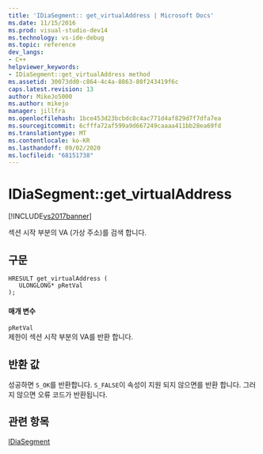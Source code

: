 ```yaml
---
title: 'IDiaSegment:: get_virtualAddress | Microsoft Docs'
ms.date: 11/15/2016
ms.prod: visual-studio-dev14
ms.technology: vs-ide-debug
ms.topic: reference
dev_langs:
- C++
helpviewer_keywords:
- IDiaSegment::get_virtualAddress method
ms.assetid: 30073dd0-c864-4c4a-8863-80f243419f6c
caps.latest.revision: 13
author: MikeJo5000
ms.author: mikejo
manager: jillfra
ms.openlocfilehash: 1bce453d23bcbdc8c4ac771d4af829d7f7dfa7ea
ms.sourcegitcommit: 6cfffa72af599a9d667249caaaa411bb28ea69fd
ms.translationtype: MT
ms.contentlocale: ko-KR
ms.lasthandoff: 09/02/2020
ms.locfileid: "68151738"
---
```

# <a name="idiasegmentget_virtualaddress"></a>IDiaSegment::get_virtualAddress
[!INCLUDE[vs2017banner](../../includes/vs2017banner.md)]

섹션 시작 부분의 VA (가상 주소)를 검색 합니다.  
  
## <a name="syntax"></a>구문  
  
```cpp#  
HRESULT get_virtualAddress (   
   ULONGLONG* pRetVal  
);  
```  
  
#### <a name="parameters"></a>매개 변수  
 `pRetVal`  
 제한이 섹션 시작 부분의 VA를 반환 합니다.  
  
## <a name="return-value"></a>반환 값  
 성공하면 `S_OK`를 반환합니다. `S_FALSE`이 속성이 지원 되지 않으면를 반환 합니다. 그러지 않으면 오류 코드가 반환됩니다.  
  
## <a name="see-also"></a>관련 항목  
 [IDiaSegment](../../debugger/debug-interface-access/idiasegment.md)
